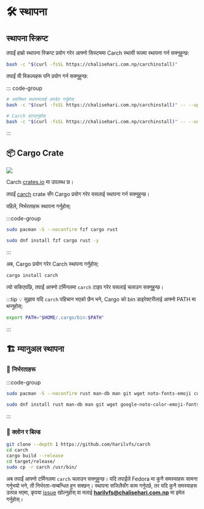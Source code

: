 # 🛠️ स्थापना

## स्थापना स्क्रिप्ट

तपाईं हाम्रो स्थापना स्क्रिप्ट प्रयोग गरेर आफ्नो सिस्टममा Carch स्थायी रूपमा स्थापना गर्न सक्नुहुन्छ:

```sh
bash -c "$(curl -fsSL https://chalisehari.com.np/carchinstall)"
```

तपाईं यी विकल्पहरू पनि प्रयोग गर्न सक्नुहुन्छ:

::: code-group

```sh [अपडेट]
# अवस्थित स्थापनालाई अपडेट गर्नुहोस्
bash -c "$(curl -fsSL https://chalisehari.com.np/carchinstall)" -- --update
```

```sh [हटाउनुहोस्]
# Carch हटाउनुहोस्
bash -c "$(curl -fsSL https://chalisehari.com.np/carchinstall)" -- --uninstall
```
:::

## 📦 Cargo Crate

<img src="https://img.shields.io/crates/v/carch?style=for-the-badge&logo=rust&color=f5a97f&logoColor=fe640b&labelColor=171b22" >

Carch [crates.io](https://crates.io/) मा उपलब्ध छ।

तपाईं [carch](https://crates.io/crates/carch) crate सँग Cargo प्रयोग गरेर यसलाई स्थापना गर्न सक्नुहुन्छ।

पहिले, निर्भरताहरू स्थापना गर्नुहोस्: 

:::code-group

```sh [<i class="devicon-archlinux-plain"></i> Arch]
sudo pacman -S --noconfirm fzf cargo rust
```

```sh [<i class="devicon-fedora-plain"></i> Fedora]
sudo dnf install fzf cargo rust -y
```
:::

अब, Cargo प्रयोग गरेर Carch स्थापना गर्नुहोस्:

```sh
cargo install carch
```

त्यो सकिएपछि, तपाईं आफ्नो टर्मिनलमा `carch` टाइप गरेर यसलाई चलाउन सक्नुहुन्छ।

:::tip :bulb: सुझाव
यदि `carch` पहिचान भएको छैन भने, Cargo को bin डाइरेक्टरीलाई आफ्नो PATH मा थप्नुहोस्:

```sh
export PATH="$HOME/.cargo/bin:$PATH"
```

:::

## 🏗️ म्यानुअल स्थापना

### 📜 निर्भरताहरू

:::code-group

```sh [<i class="devicon-archlinux-plain"></i> Arch]
sudo pacman -S --noconfirm rust man-db man git wget noto-fonts-emoji curl bash-completion ttf-nerd-fonts-symbols ttf-jetbrains-mono-nerd cargo fzf glibc gcc
```

```sh [<i class="devicon-fedora-plain"></i> Fedora]
sudo dnf install rust man-db man git wget google-noto-color-emoji-fonts google-noto-emoji-fonts jetbrains-mono-fonts-all bash-completion-devel curl cargo fzf glibc gcc -y
```
:::

### 🔧 क्लोन र बिल्ड

```sh
git clone --depth 1 https://github.com/harilvfs/carch
cd carch
cargo build --release
cd target/release/
sudo cp -r carch /usr/bin/ 
```

अब तपाईं आफ्नो टर्मिनलमा `carch` चलाउन सक्नुहुन्छ। यदि तपाईंले Fedora मा कुनै समस्याहरू सामना गर्नुभयो भने, ती निर्भरता-सम्बन्धित हुन सक्छन्। स्थापना सजिलैसँग काम गर्नुपर्छ, तर यदि कुनै समस्याहरू उत्पन्न भएमा, कृपया [issue](https://github.com/harilvfs/carch/issues) खोल्नुहोस् वा मलाई **harilvfs@chalisehari.com.np** मा इमेल गर्नुहोस्।